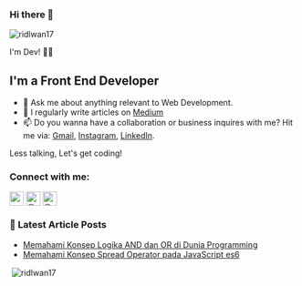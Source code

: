### Hi there 👋

<p align="left"> <img src="https://komarev.com/ghpvc/?username=ridlwan17&label=Profile%20views&color=0e75b6&style=flat" alt="ridlwan17" /> </p>

I'm Dev! 👨‍💻
## I'm a Front End Developer

- 💬 Ask me about anything relevant to Web Development.
- 📝 I regularly write articles on [Medium](https://dharidwan.medium.com/)
- 📫 Do you wanna have a collaboration or business inquires with me? Hit me via: [Gmail](mohridwan1707@gmail.com), [Instagram](https://instagram.com/dharidwan), [LinkedIn](https://www.linkedin.com/in/dharidwanid/).

Less talking, Let's get coding!

### Connect with me:


<a href="https://instagram.com/dharidwan" target="blank"><img align="center" src="https://cdn.jsdelivr.net/npm/simple-icons@3.0.1/icons/instagram.svg" alt="veeuix" height="25" width="25" /></a>
<a href="https://medium.com/@dharidwan" target="blank"><img align="center" src="https://cdn.jsdelivr.net/npm/simple-icons@3.0.1/icons/medium.svg" alt="@devirukmanab" height="25" width="25" /></a>
<a href="https://www.linkedin.com/in/dharidwanid/" target="blank"><img align="center" src="https://cdn.jsdelivr.net/npm/simple-icons@3.0.1/icons/linkedin.svg" alt="@dharidwan" height="25" width="25" /></a>
</p>


### 📕 Latest Article Posts

<!-- BLOG-POST-LIST:START -->

- [Memahami Konsep Logika AND dan OR di Dunia Programming](https://dharidwan.medium.com/memahami-konsep-logika-and-dan-or-di-dunia-programming-dfd559352d78)
- [Memahami Konsep Spread Operator pada JavaScript es6](https://dharidwan.medium.com/memahami-konsep-spread-operator-pada-javascript-es6-fccf8c2f3f75)


<!-- BLOG-POST-LIST:END -->


<p>&nbsp;<img align="center" src="https://github-readme-stats.vercel.app/api?username=ridlwan17&&hide=contribs,prs&show_icons=true&theme=tokyonightn" alt="ridlwan17" /></p>


